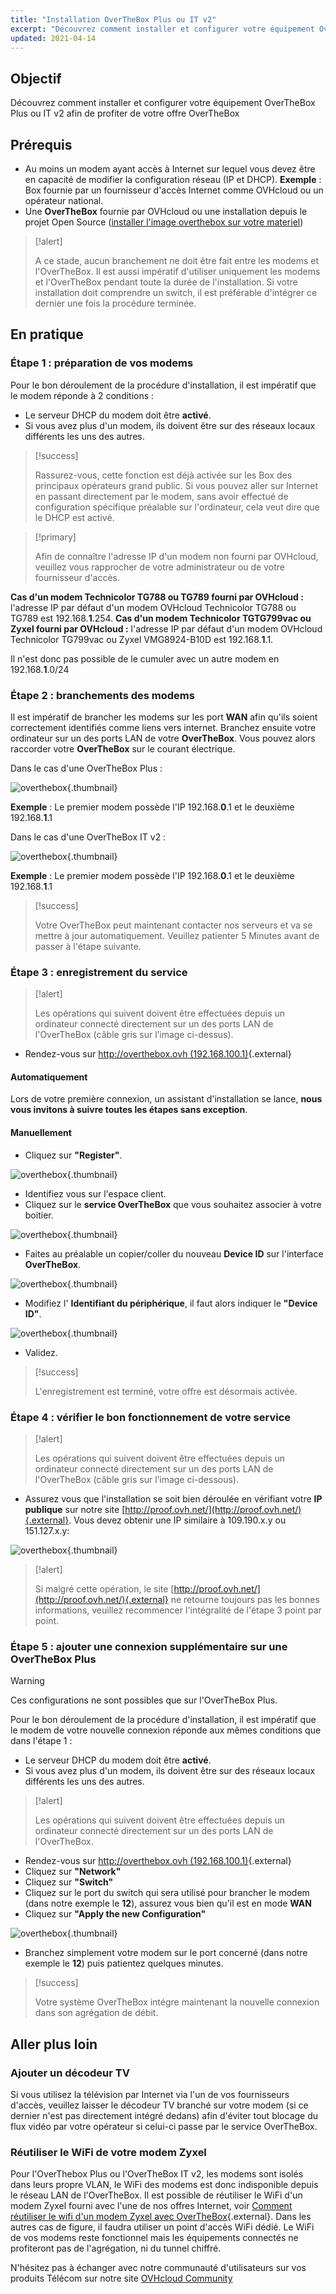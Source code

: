 ```yaml
---
title: "Installation OverTheBox Plus ou IT v2"
excerpt: "Découvrez comment installer et configurer votre équipement OverTheBox Plus ou IT v2 afin de profiter de votre offre OverTheBox"
updated: 2021-04-14
---
```



## Objectif

Découvrez comment installer et configurer votre équipement OverTheBox Plus ou IT v2 afin de profiter de votre offre OverTheBox

## Prérequis

- Au moins un modem ayant accès à Internet sur lequel vous devez être en capacité de modifier la configuration réseau (IP et DHCP). **Exemple** : Box fournie par un fournisseur d'accès Internet comme OVHcloud ou un opérateur national.
- Une **OverTheBox** fournie par OVHcloud ou une installation depuis le projet Open Source ([installer l'image overthebox sur votre materiel](/pages/web_cloud/internet/overthebox/advanced_installer_limage_overthebox_sur_votre_materiel))

> [!alert]
>
> A ce stade, aucun branchement ne doit être fait entre les modems et l'OverTheBox.
> Il est aussi impératif d'utiliser uniquement les modems et l'OverTheBox pendant toute la durée de l'installation.
> Si votre installation doit comprendre un switch, il est préférable d'intégrer ce dernier une fois la procédure terminée.
>

## En pratique

### Étape 1 : préparation de vos modems

Pour le bon déroulement de la procédure d'installation, il est impératif que le modem réponde à 2 conditions :

- Le serveur DHCP du modem doit être **activé**.
- Si vous avez plus d'un modem, ils doivent être sur des réseaux locaux différents les uns des autres.

> [!success]
>
> Rassurez-vous, cette fonction est déjà activée sur les Box des principaux opérateurs grand public. Si vous pouvez aller sur Internet en passant directement par le modem, sans avoir effectué de configuration spécifique préalable sur l'ordinateur, cela veut dire que le DHCP est activé.
>

> [!primary]
>
> Afin de connaître l'adresse IP d'un modem non fourni par OVHcloud, veuillez vous rapprocher de votre administrateur ou de votre fournisseur d'accès.
>

**Cas d'un modem Technicolor TG788 ou TG789 fourni par OVHcloud :** l'adresse IP par défaut d'un modem OVHcloud Technicolor TG788 ou TG789 est 192.168.**1**.254.
**Cas d'un modem Technicolor TGTG799vac ou Zyxel fourni par OVHcloud :** l'adresse IP par défaut d'un modem OVHcloud Technicolor TG799vac ou Zyxel VMG8924-B10D est 192.168.**1**.1.

Il n'est donc pas possible de le cumuler avec un autre modem en 192.168.**1**.0/24

### Étape 2 : branchements des modems

Il est impératif de brancher les modems sur les port **WAN** afin qu'ils soient correctement identifiés comme liens vers internet. Branchez ensuite votre ordinateur sur un des ports LAN de votre **OverTheBox**. Vous pouvez alors raccorder votre **OverTheBox** sur le courant électrique.

Dans le cas d'une OverTheBox Plus :

![overthebox](images/installationV2-step2_OTBPlus.jpg){.thumbnail}

**Exemple** : Le premier modem possède l'IP 192.168.**0**.1 et le deuxième 192.168.**1**.1

Dans le cas d'une OverTheBox IT v2 :

![overthebox](images/installationV2-step2_OTBITv2_edit.jpg){.thumbnail}

**Exemple** : Le premier modem possède l'IP 192.168.**0**.1 et le deuxième 192.168.**1**.1

> [!success]
>
> Votre OverTheBox peut maintenant contacter nos serveurs et va se mettre à jour automatiquement. Veuillez patienter 5 Minutes avant de passer à l'étape suivante.
>

### Étape 3 : enregistrement du service

> [!alert]
>
> Les opérations qui suivent doivent être effectuées depuis un ordinateur connecté directement sur un des ports LAN de l'OverTheBox (câble gris sur l’image ci-dessus).
>

- Rendez-vous sur [http://overthebox.ovh (192.168.100.1)](http://overthebox.ovh){.external}

#### Automatiquement

Lors de votre première connexion, un assistant d'installation se lance, **nous vous invitons à suivre toutes les étapes sans exception**.

#### Manuellement

- Cliquez sur **"Register"**.

![overthebox](images/installationV2-step3-1.png){.thumbnail}

- Identifiez vous sur l'espace client.
- Cliquez sur le **service OverTheBox** que vous souhaitez associer à votre boitier.

![overthebox](images/installationV2-step3-2.png){.thumbnail}

- Faites au préalable un copier/coller du nouveau **Device ID** sur l'interface **OverTheBox**.

![overthebox](images/installationV2-step3-3.png){.thumbnail}

- Modifiez l' **Identifiant du périphérique**, il faut alors indiquer le **"Device ID"**.

![overthebox](images/installationV2-step3-4.png){.thumbnail}

- Validez.

> [!success]
>
> L'enregistrement est terminé, votre offre est désormais activée.
>

### Étape 4 : vérifier le bon fonctionnement de votre service

> [!alert]
>
> Les opérations qui suivent doivent être effectuées depuis un ordinateur connecté directement sur un des ports LAN de l'OverTheBox (câble gris sur l’image ci-dessous).
>

- Assurez vous que l'installation se soit bien déroulée en vérifiant votre **IP publique** sur notre site [http://proof.ovh.net/](http://proof.ovh.net/){.external}. Vous devez obtenir une IP similaire à 109.190.x.y ou 151.127.x.y:

![overthebox](images/installationV2-step4-1.png){.thumbnail}

> [!alert]
>
> Si malgré cette opération, le site [http://proof.ovh.net/](http://proof.ovh.net/){.external} ne retourne toujours pas les bonnes informations, veuillez recommencer l'intégralité de l'étape 3 point par point.
>

### Étape 5 : ajouter une connexion supplémentaire sur une OverTheBox Plus <a name="ajout-connexion"></a>

> [!warning]
>
> Ces configurations ne sont possibles que sur l'OverTheBox Plus.
>

Pour le bon déroulement de la procédure d'installation, il est impératif que le modem de votre nouvelle connexion réponde aux mêmes conditions que dans l'étape 1 :

- Le serveur DHCP du modem doit être **activé**.
- Si vous avez plus d'un modem, ils doivent être sur des réseaux locaux différents les uns des autres.

> [!alert]
>
> Les opérations qui suivent doivent être effectuées depuis un ordinateur connecté directement sur un des ports LAN de l'OverTheBox.
>

- Rendez-vous sur [http://overthebox.ovh (192.168.100.1)](http://overthebox.ovh){.external}
- Cliquez sur **"Network"**
- Cliquez sur **"Switch"**
- Cliquez sur le port du switch qui sera utilisé pour brancher le modem (dans notre exemple le **12**), assurez vous bien qu'il est en mode **WAN**
- Cliquez sur **"Apply the new Configuration"**

![overthebox](images/installationV2-step5.png){.thumbnail}

- Branchez simplement votre modem sur le port concerné (dans notre exemple le **12**) puis patientez quelques minutes.

> [!success]
>
> Votre système OverTheBox intégre maintenant la nouvelle connexion dans son agrégation de débit.
>

## Aller plus loin

### Ajouter un décodeur TV

Si vous utilisez la télévision par Internet via l'un de vos fournisseurs d'accès, veuillez laisser le décodeur TV branché sur votre modem (si ce dernier n'est pas directement intégré dedans) afin d'éviter tout blocage du flux vidéo par votre opérateur si celui-ci passe par le service OverTheBox.

### Réutiliser le WiFi de votre modem Zyxel

Pour l'OverThebox Plus ou l'OverTheBox IT v2, les modems sont isolés dans leurs propre VLAN, le WiFi des modems est donc indisponible depuis le réseau LAN de l'OverTheBox. Il est possible de réutiliser le WiFi d'un modem Zyxel fourni avec l'une de nos offres Internet, voir [Comment réutiliser le wifi d'un modem Zyxel avec OverTheBox](/pages/web_cloud/internet/internet_access/comment_reutiliser_wifi_zyxel_otb){.external}.
Dans les autres cas de figure, il faudra utiliser un point d'accès WiFi dédié. Le WiFi de vos modems reste fonctionnel mais les équipements connectés ne profiteront pas de l'agrégation, ni du tunnel chiffré.

N'hésitez pas à échanger avec notre communauté d'utilisateurs sur vos produits Télécom sur notre site [OVHcloud Community](https://community.ovh.com/c/telecom)
